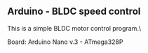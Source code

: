 ## Arduino - BLDC speed control

This is a simple BLDC motor control program.\

Board: Arduino Nano v.3 - ATmega328P